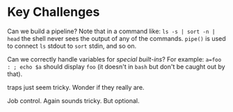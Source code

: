# Key Challenges

Can we build a pipeline? Note that in a command like:
`ls -s | sort -n | head` the shell never sees the output of any
of the commands. `pipe()` is used to connect `ls` stdout to 
`sort` stdin, and so on.

Can we correctly handle variables for _special built-ins_? For
example: `a=foo : ; echo $a` should display `foo` (it doesn't in
`bash` but don't be caught out by that).

traps just seem tricky. Wonder if they really are.

Job control. Again sounds tricky. But optional.
